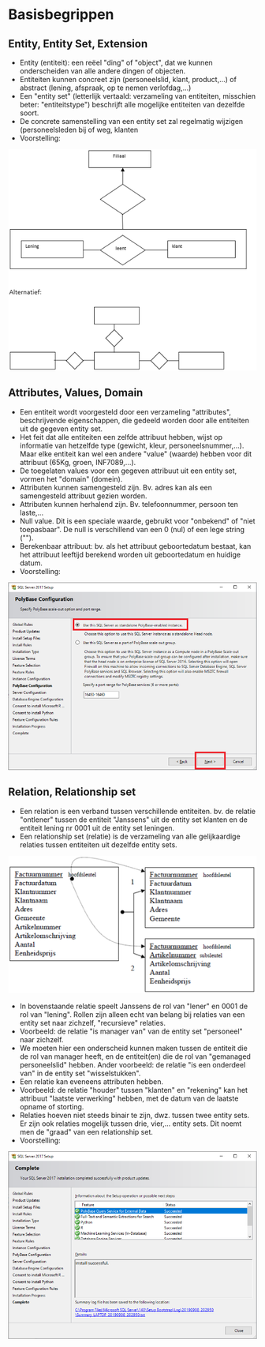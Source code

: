 # Basisbegrippen

## Entity, Entity Set, Extension

* Entity \(entiteit\): een reëel "ding" of "object", dat we kunnen onderscheiden van alle andere dingen of objecten.
* Entiteiten kunnen concreet zijn \(personeelslid, klant, product,...\) of abstract \(lening, afspraak, op te nemen verlofdag,...\)
* Een "entity set" \(letterlijk vertaald: verzameling van entiteiten, misschien beter: "entiteitstype"\) beschrijft alle mogelijke entiteiten van dezelfde soort.
* De concrete samenstelling van een entity set zal regelmatig wijzigen \(personeelsleden bij of weg, klanten
* Voorstelling: 

![](../../.gitbook/assets/image%20%2833%29.png)

## Attributes, Values, Domain

* Een entiteit wordt voorgesteld door een verzameling "attributes", beschrijvende eigenschappen, die gedeeld worden door alle entiteiten uit de gegeven entity set.
* Het feit dat alle entiteiten een zelfde attribuut hebben, wijst op informatie van hetzelfde type \(gewicht, kleur, personeelsnummer,...\). Maar elke entiteit kan wel een andere "value" \(waarde\) hebben voor dit attribuut \(65Kg, groen, INF7089,...\).
* De toegelaten values voor een gegeven attribuut uit een entity set, vormen het "domain" \(domein\).
* Attributen kunnen samengesteld zijn. Bv. adres kan als een samengesteld attribuut gezien worden.
* Attributen kunnen herhalend zijn. Bv. telefoonnummer, persoon ten laste,...
* Null value. Dit is een speciale waarde, gebruikt voor "onbekend" of "niet toepasbaar". De null is verschillend van een 0 \(nul\) of een lege string \(""\).
* Berekenbaar attribuut: bv. als het attribuut geboortedatum bestaat, kan het attribuut leeftijd berekend worden uit geboortedatum en huidige datum.
* Voorstelling:

![](../../.gitbook/assets/image%20%2840%29.png)

## Relation, Relationship set

* Een relation is een verband tussen verschillende entiteiten. bv. de relatie "ontlener" tussen de entiteit "Janssens" uit de entity set klanten en de entiteit lening nr 0001 uit de entity set leningen.
* Een relationship set \(relatie\) is de verzameling van alle gelijkaardige relaties tussen entiteiten uit dezelfde entity sets.

![](../../.gitbook/assets/image%20%2874%29.png)

* In bovenstaande relatie speelt Janssens de rol van "lener" en 0001 de rol van "lening". Rollen zijn alleen echt van belang bij relaties van een entity set naar zichzelf, "recursieve" relaties.
* Voorbeeld: de relatie "is manager van" van de entity set "personeel" naar zichzelf.
* We moeten hier een onderscheid kunnen maken tussen de entiteit die de rol van manager heeft, en de entiteit\(en\) die de rol van "gemanaged personeelslid" hebben. Ander voorbeeld: de relatie "is een onderdeel van" in de entity set "wisselstukken".
* Een relatie kan eveneens attributen hebben.
* Voorbeeld: de relatie "houder" tussen "klanten" en "rekening" kan het attribuut "laatste verwerking" hebben, met de datum van de laatste opname of storting.
* Relaties hoeven niet steeds binair te zijn, dwz. tussen twee entity sets. Er zijn ook relaties mogelijk tussen drie, vier,... entity sets. Dit noemt men de "graad" van een relationship set.
* Voorstelling:

![](../../.gitbook/assets/image%20%2811%29.png)

